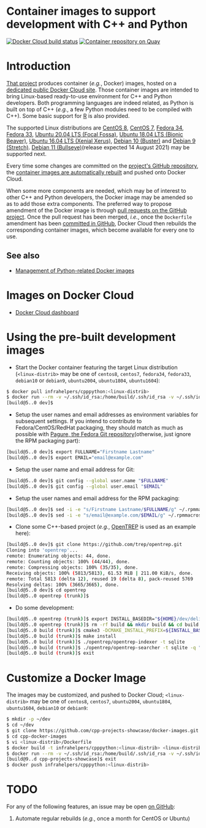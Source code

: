 Container images to support development with C++ and Python
===========================================================

[![Docker Cloud build status](https://img.shields.io/docker/cloud/build/infrahelpers/cpppython)](https://hub.docker.com/repository/docker/infrahelpers/cpppython/general)
[![Container repository on Quay](https://quay.io/repository/cpppythondevelopment/base/status "Container repository on Quay")](https://quay.io/repository/cpppythondevelopment/base)

# Introduction
[That project](https://github.com/cpp-projects-showcase/docker-images)
produces container (_e.g._, Docker) images, hosted on a
[dedicated public Docker Cloud site](https://cloud.docker.com/u/infrahelpers/repository/docker/infrahelpers/cpppython).
Those container images are intended to bring Linux-based ready-to-use
environment for C++ and Python developers. Both programming languages
are indeed related, as Python is built on top of C++ (_e.g._, a few Python
modules need to be compiled with C++).
Some basic support for [R](http://r-project.org) is also provided.

The supported Linux distributions are
[CentOS 8](https://wiki.centos.org/Manuals/ReleaseNotes/CentOS8.2004),
[CentOS 7](https://wiki.centos.org/Manuals/ReleaseNotes/CentOS7),
[Fedora 34](https://docs.fedoraproject.org/en-US/fedora/f34/release-notes/index.html),
[Fedora 33](https://docs.fedoraproject.org/en-US/fedora/f33/release-notes/index.html),
[Ubuntu 20.04 LTS (Focal Fossa)](http://releases.ubuntu.com/20.04/),
[Ubuntu 18.04 LTS (Bionic Beaver)](http://releases.ubuntu.com/18.04/),
[Ubuntu 16.04 LTS (Xenial Xerus)](http://releases.ubuntu.com/16.04/),
[Debian 10 (Buster)](https://www.debian.org/releases/buster/)
and [Debian 9 (Stretch)](https://www.debian.org/releases/stretch/).
[Debian 11 (Bullseye)](https://www.debian.org/releases)(release expected 14 August 2021)
may be supported next.

Every time some changes are committed on the
[project's GitHub repository](https://github.com/cpp-projects-showcase/docker-images),
the
[container images are automatically rebuilt](https://cloud.docker.com/u/infrahelpers/repository/docker/infrahelpers/cpppython/timeline)
and pushed onto Docker Cloud.

When some more components are needed, which may be of interest to other
C++ and Python developers, the Docker image may be amended so as to add
those extra components.
The preferred way to propose amendment of the Docker image is through
[pull requests on the GitHub project](https://github.com/cpp-projects-showcase/docker-images/pulls).
Once the pull request has been merged, _i.e._, once the `Dockerfile` amendment
has been
[committed in GitHub](https://github.com/cpp-projects-showcase/docker-images/commits/master),
Docker Cloud then rebuilds the corresponding container images, which become
available for every one to use.

## See also
* [Management of Python-related Docker images](https://github.com/python-helpers/docker-image-management)

# Images on Docker Cloud
* [Docker Cloud dashboard](https://cloud.docker.com/u/infrahelpers/repository/docker/infrahelpers/cpppython)

# Using the pre-built development images
* Start the Docker container featuring the target Linux distribution
  (`<linux-distrib>` may be one of `centos8`, `centos7`,
  `fedora34`, `fedora33`, `debian10` or `debian9`,
  `ubuntu2004`, `ubuntu1804`, `ubuntu1604`):
```bash
$ docker pull infrahelpers/cpppython:<linux-distrib>
$ docker run --rm -v ~/.ssh/id_rsa:/home/build/.ssh/id_rsa -v ~/.ssh/id_rsa.pub:/home/build/.ssh/id_rsa.pub -it infrahelpers/cpppython:<linux-distrib>
[build@5..0 dev]$ 
```

* Setup the user names and email addresses as environment variables for
  subsequent settings. If you intend to contribute to Fedora/CentOS/RedHat
  packaging, they should match as much as possible with
  [Pagure, the Fedora Git repository](https://src.fedoraproject.org/settings#nav-email-tab)(otherwise, just ignore the RPM packaging part):
```bash
[build@5..0 dev]$ export FULLNAME="Firstname Lastname"
[build@5..0 dev]$ export EMAIL="email@example.com"
```

* Setup the user name and email address for Git:
```bash
[build@5..0 dev]$ git config --global user.name "$FULLNAME"
[build@5..0 dev]$ git config --global user.email "$EMAIL"
```

* Setup the user names and email address for the RPM packaging:
```bash
[build@5..0 dev]$ sed -i -e "s/Firstname Lastname/$FULLNAME/g" ~/.rpmmacros
[build@5..0 dev]$ sed -i -e "s/email@example.com/$EMAIL/g" ~/.rpmmacros
```

* Clone some C++-based project (_e.g._,
  [OpenTREP](http://github.com/trep/opentrep) is used as an example here):
```bash
[build@5..0 dev]$ git clone https://github.com/trep/opentrep.git
Cloning into 'opentrep'...
remote: Enumerating objects: 44, done.
remote: Counting objects: 100% (44/44), done.
remote: Compressing objects: 100% (35/35), done.
Receiving objects: 100% (5813/5813), 61.53 MiB | 211.00 KiB/s, done.
remote: Total 5813 (delta 12), reused 19 (delta 8), pack-reused 5769
Resolving deltas: 100% (3665/3665), done.
[build@5..0 dev]$ cd opentrep
[build@5..0 opentrep (trunk)]$ 
```

* Do some development:
```bash
[build@5..0 opentrep (trunk)]$ export INSTALL_BASEDIR="${HOME}/dev/deliveries" && if [ -d /usr/lib64 ]; then LIBSUFFIX=64; fi && export LIBSUFFIX_4_CMAKE="-DLIB_SUFFIX=${LIBSUFFIX}"
[build@5..0 opentrep (trunk)]$ rm -rf build && mkdir build && cd build
[build@5..0 build (trunk)]$ cmake3 -DCMAKE_INSTALL_PREFIX=${INSTALL_BASEDIR}/opentrep-latest  -DCMAKE_BUILD_TYPE:STRING=Debug -DINSTALL_DOC:BOOL=OFF -DRUN_GCOV:BOOL=OFF ${LIBSUFFIX_4_CMAKE} ..
[build@5..0 build (trunk)]$ make install
[build@5..0 build (trunk)]$ ./opentrep/opentrep-indexer -t sqlite
[build@5..0 build (trunk)]$ ./opentrep/opentrep-searcher -t sqlite -q "nce sfo"
[build@5..0 build (trunk)]$ exit
```

# Customize a Docker Image
The images may be customized, and pushed to Docker Cloud;
`<linux-distrib>` may be one of `centos8`, `centos7`, `ubuntu2004`,
`ubuntu1804`, `ubuntu1604`, `debian10` or `debian9`:
```bash
$ mkdir -p ~/dev
$ cd ~/dev
$ git clone https://github.com/cpp-projects-showcase/docker-images.git cpp-docker-images
$ cd cpp-docker-images
$ vi <linux-distrib>/Dockerfile
$ docker build -t infrahelpers/cpppython:<linux-distrib> <linux-distrib>/
$ docker run --rm -v ~/.ssh/id_rsa:/home/build/.ssh/id_rsa -v ~/.ssh/id_rsa.pub:/home/build/.ssh/id_rsa.pub -it infrahelpers/cpppython:<linux-distrib>
[build@9..d cpp-projects-showcase]$ exit
$ docker push infrahelpers/cpppython:<linux-distrib>
```

# TODO
For any of the following features, an issue may be open
[on GitHub](https://github.com/cpp-projects-showcase/docker-images/issues):
1. Automate regular rebuilds (_e.g._, once a month for CentOS or Ubuntu)


